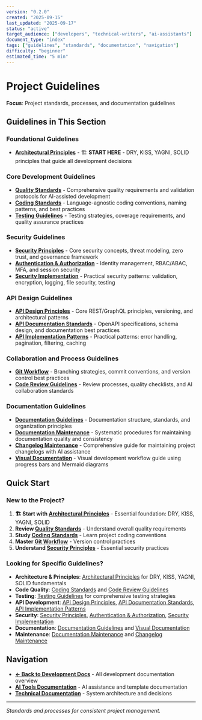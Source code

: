 ```yaml
---
version: "0.2.0"
created: "2025-09-15"
last_updated: "2025-09-17"
status: "active"
target_audience: ["developers", "technical-writers", "ai-assistants"]
document_type: "index"
tags: ["guidelines", "standards", "documentation", "navigation"]
difficulty: "beginner"
estimated_time: "5 min"
---
```


# Project Guidelines

**Focus**: Project standards, processes, and documentation guidelines

## Guidelines in This Section

### **Foundational Guidelines**
- **[Architectural Principles](./architectural-principles.md)** - 🏗️ **START HERE** - DRY, KISS, YAGNI, SOLID principles that guide all development decisions

### **Core Development Guidelines**
- **[Quality Standards](./quality-standards.md)** - Comprehensive quality requirements and validation protocols for AI-assisted development
- **[Coding Standards](./coding-standards.md)** - Language-agnostic coding conventions, naming patterns, and best practices
- **[Testing Guidelines](./testing-guidelines.md)** - Testing strategies, coverage requirements, and quality assurance practices

### **Security Guidelines**
- **[Security Principles](./security-principles.md)** - Core security concepts, threat modeling, zero trust, and governance framework
- **[Authentication & Authorization](./authentication-authorization.md)** - Identity management, RBAC/ABAC, MFA, and session security
- **[Security Implementation](./security-implementation.md)** - Practical security patterns: validation, encryption, logging, file security, testing

### **API Design Guidelines**
- **[API Design Principles](./api-design-principles.md)** - Core REST/GraphQL principles, versioning, and architectural patterns
- **[API Documentation Standards](./api-documentation-standards.md)** - OpenAPI specifications, schema design, and documentation best practices
- **[API Implementation Patterns](./api-implementation-patterns.md)** - Practical patterns: error handling, pagination, filtering, caching

### **Collaboration and Process Guidelines**
- **[Git Workflow](./git-workflow.md)** - Branching strategies, commit conventions, and version control best practices
- **[Code Review Guidelines](./code-review-guidelines.md)** - Review processes, quality checklists, and AI collaboration standards

### **Documentation Guidelines**
- **[Documentation Guidelines](./documentation-guidelines.md)** - Documentation structure, standards, and organization principles
- **[Documentation Maintenance](./documentation-maintenance.md)** - Systematic procedures for maintaining documentation quality and consistency
- **[Changelog Maintenance](./changelog-maintenance.md)** - Comprehensive guide for maintaining project changelogs with AI assistance
- **[Visual Documentation](./visual-documentation.md)** - Visual development workflow guide using progress bars and Mermaid diagrams

## Quick Start

### **New to the Project?**
1. **🏗️ Start with [Architectural Principles](./architectural-principles.md)** - Essential foundation: DRY, KISS, YAGNI, SOLID
2. **Review [Quality Standards](./quality-standards.md)** - Understand overall quality requirements
3. **Study [Coding Standards](./coding-standards.md)** - Learn project coding conventions
4. **Master [Git Workflow](./git-workflow.md)** - Version control practices
5. **Understand [Security Principles](./security-principles.md)** - Essential security practices

### **Looking for Specific Guidelines?**
- **Architecture & Principles**: [Architectural Principles](./architectural-principles.md) for DRY, KISS, YAGNI, SOLID fundamentals
- **Code Quality**: [Coding Standards](./coding-standards.md) and [Code Review Guidelines](./code-review-guidelines.md)
- **Testing**: [Testing Guidelines](./testing-guidelines.md) for comprehensive testing strategies
- **API Development**: [API Design Principles](./api-design-principles.md), [API Documentation Standards](./api-documentation-standards.md), [API Implementation Patterns](./api-implementation-patterns.md)
- **Security**: [Security Principles](./security-principles.md), [Authentication & Authorization](./authentication-authorization.md), [Security Implementation](./security-implementation.md)
- **Documentation**: [Documentation Guidelines](./documentation-guidelines.md) and [Visual Documentation](./visual-documentation.md)
- **Maintenance**: [Documentation Maintenance](./documentation-maintenance.md) and [Changelog Maintenance](./changelog-maintenance.md)

## Navigation

- **[← Back to Development Docs](../README.md)** - All development documentation overview
- **[AI Tools Documentation](../../ai-tools/README.md)** - AI assistance and template documentation
- **[Technical Documentation](../../technical/README.md)** - System architecture and decisions

---

*Standards and processes for consistent project management.*